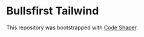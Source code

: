 # Bullsfirst Tailwind

This repository was bootstrapped with [Code Shaper](https://code-shaper.dev).
